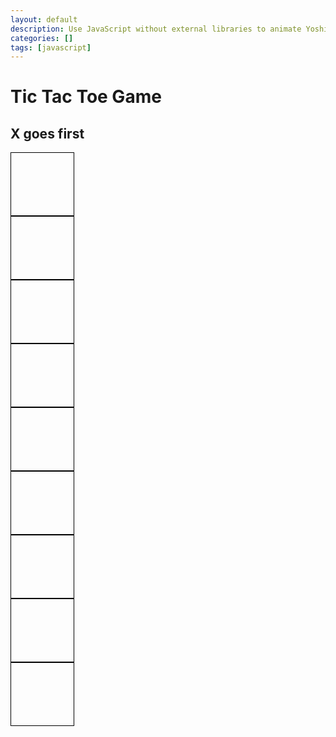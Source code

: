 ```yaml
---
layout: default
description: Use JavaScript without external libraries to animate Yoshi moving across screen, OOP style.
categories: []
tags: [javascript]
---
```

<html>
<head>
  <title>Tic Tac Toe</title>
  <style>
    .cell {
      width: 100px;
      height: 100px;
      border: 1px solid black;
      font-size: 48px;
      text-align: center;
      line-height: 100px;
      cursor: pointer;
    }
  </style>
</head>
<body>
  <h1>Tic Tac Toe Game</h1>
  <h2>X goes first</h2>
  <div id="board">
    <div class="row">
      <div class="cell" id="cell-0-0" data-row="0" data-col="0"></div>
      <div class="cell" id="cell-0-1" data-row="0" data-col="1"></div>
      <div class="cell" id="cell-0-2" data-row="0" data-col="2"></div>
    </div>
    <div class="row">
      <div class="cell" id="cell-1-0" data-row="1" data-col="0"></div>
      <div class="cell" id="cell-1-1" data-row="1" data-col="1"></div>
      <div class="cell" id="cell-1-2" data-row="1" data-col="2"></div>
    </div>
    <div class="row">
      <div class="cell" id="cell-2-0" data-row="2" data-col="0"></div>
      <div class="cell" id="cell-2-1" data-row="2" data-col="1"></div>
      <div class="cell" id="cell-2-2" data-row="2" data-col="2"></div>
    </div>
  </div>
  
</body>
</html>

<script>
// Tic Tac Toe Game

// Initialize the game board with a 2D array
let board = [
  ['', '', ''],
  ['', '', ''],
  ['', '', '']
];

// Variable to keep track of the current player ('X' or 'O')
let currentPlayer = 'X';

// Function to check if a player has won
function checkWin(player) {
  // Check rows and columns to see if "X" or "O" are in a winning formation
  for (let i = 0; i < 3; i++) {
    if ( (board[i][0] === player && board[i][1] === player && board[i][2] === player) || (board[0][i] === player && board[1][i] === player && board[2][i] === player) ) {
      return true;
    }
  }

  // Check diagonals
  if (
    // checks boxes going from bottom left to top right and the opposite
    (board[0][0] === player && board[1][1] === player && board[2][2] === player) ||
    (board[2][0] === player && board[1][1] === player && board[0][2] === player)
  ) 
  {
    // returns true if there is a diagonal
    return true;
  }
  // no one has won yet
  return false;
}

// Function to check if the game is a draw
function checkDraw() {
  for (let row of board) {
    if (row.includes('')) { // includes checks if has any empty cells
      return false;
    }
  }
  return true; // returns true if it has no more empty cells and no one has won
}

// Function to handle a player's move
function makeMove(row, col) {
  if (board[row][col] === '') {
    board[row][col] = currentPlayer;

    // Update the display
    document.getElementById(`cell-${row}-${col}`).textContent = currentPlayer;

    // Check if the current player has won
    if (checkWin(currentPlayer)) {
      alert(`Player ${currentPlayer} wins!`); // sends message that they won
      resetGame();
      return;
    }

    // Check if the game is a draw
    if (checkDraw()) {
      alert("It's a draw!"); //sends message if draw
      resetGame();
      return;
    }

    // Switch to the next player
    currentPlayer = (currentPlayer === 'X') ? 'O' : 'X'; 
    // ? is ternary operator that will rotate between "X" and "O" 
  }
}

// Function to reset the game
function resetGame() {
  // Clear the board
  board = [
    ['', '', ''],
    ['', '', ''],
    ['', '', '']
  ];

  // Clear the display
  let cells = document.getElementsByClassName('cell');
  for (let cell of cells) {
    cell.textContent = '';
  }

  // Reset the current player
  currentPlayer = 'X';
}

// Attach event listener to the game board
// Get the game board element by its ID
let boardElement = document.getElementById('board');

// Add a click event listener to the game board element
boardElement.addEventListener('click', function(event) {
  // When a click event occurs on the game board

  // Get the clicked cell element
  let cell = event.target;

  // Retrieve the row and column values from the data attributes of the cell
  let row = parseInt(cell.getAttribute('data-row'));
  let col = parseInt(cell.getAttribute('data-col'));

  // Call the makeMove function with the obtained row and column values
  makeMove(row, col);
});

  </script>